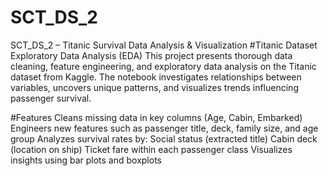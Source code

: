 # SCT_DS_2
SCT_DS_2 – Titanic Survival Data Analysis &amp; Visualization
#Titanic Dataset Exploratory Data Analysis (EDA) This project presents thorough data cleaning, feature engineering, and exploratory data analysis on the Titanic dataset from Kaggle. The notebook investigates relationships between variables, uncovers unique patterns, and visualizes trends influencing passenger survival.

#Features Cleans missing data in key columns (Age, Cabin, Embarked) Engineers new features such as passenger title, deck, family size, and age group Analyzes survival rates by: Social status (extracted title) Cabin deck (location on ship) Ticket fare within each passenger class Visualizes insights using bar plots and boxplots
